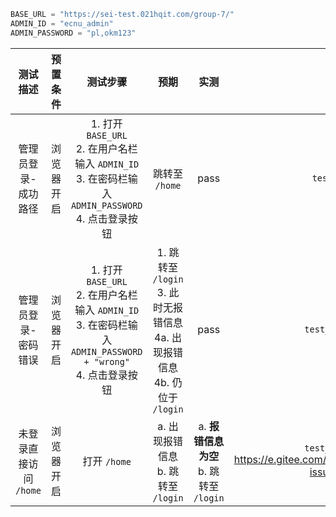 ```python
BASE_URL = "https://sei-test.021hqit.com/group-7/"
ADMIN_ID = "ecnu_admin"
ADMIN_PASSWORD = "pl,okm123"
```

|        测试描述        |  预置条件  |                           测试步骤                           |                             预期                             |                    实测                     |                             备注                             |
| :--------------------: | :--------: | :----------------------------------------------------------: | :----------------------------------------------------------: | :-----------------------------------------: | :----------------------------------------------------------: |
|  管理员登录-成功路径   | 浏览器开启 | 1. 打开 `BASE_URL`<br />2. 在用户名栏输入 `ADMIN_ID`<br />3. 在密码栏输入 `ADMIN_PASSWORD`<br />4. 点击登录按钮 |                        跳转至 `/home`                        |                    pass                     |                       `test_login.py`                        |
|  管理员登录-密码错误   | 浏览器开启 | 1. 打开 `BASE_URL`<br />2. 在用户名栏输入 `ADMIN_ID`<br />3. 在密码栏输入 `ADMIN_PASSWORD + "wrong"`<br />4. 点击登录按钮 | 1. 跳转至 `/login`<br />3. 此时无报错信息<br />4a. 出现报错信息<br />4b. 仍位于 `/login` |                    pass                     |                      `test_no_login.py`                      |
| 未登录直接访问 `/home` | 浏览器开启 |                         打开 `/home`                         |           a. 出现报错信息<br />b. 跳转至 `/login`            | a. **报错信息为空**<br />b. 跳转至 `/login` | `test_no_login.py`<br />https://e.gitee.com/ecnu_sei_hysun/issues/list?issue=I4NWCP |

